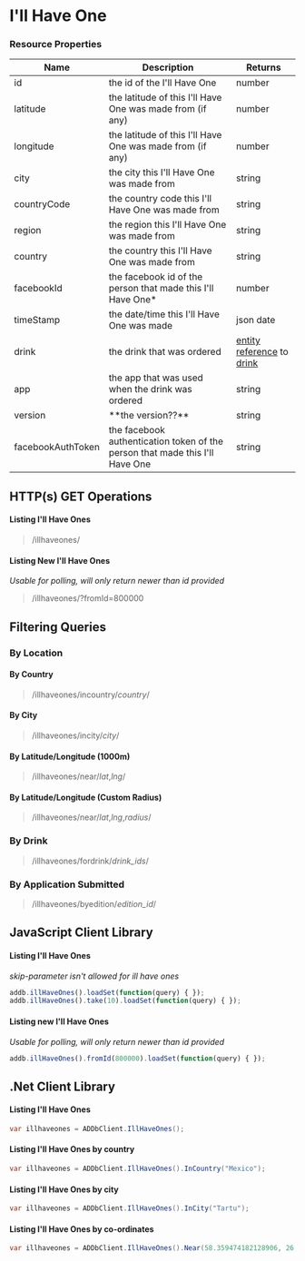 ﻿I'll Have One
=============

### Resource Properties
<table>
    <thead>
        <tr>
            <th>Name</th>
            <th>Description</th>
            <th>Returns</th>
        </tr>
    </thead>
    <tbody>
        <tr>
            <td>id</td>
            <td>the id of the I'll Have One</td>
            <td>number</td>
        </tr>
        <tr>
            <td>latitude</td>
            <td>the latitude of this I'll Have One was made from (if any)</td>
            <td>number</td>
        </tr>
        <tr>
            <td>longitude</td>
            <td>the latitude of this I'll Have One was made from (if any)</td>
            <td>number</td>
        </tr>
        <tr>
            <td>city</td>
            <td>the city this I'll Have One was made from</td>
            <td>string</td>
        </tr>
		<tr>
            <td>countryCode</td>
            <td>the country code this I'll Have One was made from</td>
            <td>string</td>
        </tr>
		<tr>
            <td>region</td>
            <td>the region this I'll Have One was made from</td>
            <td>string</td>
        </tr>
        <tr>
            <td>country</td>
            <td>the country this I'll Have One was made from</td>
            <td>string</td>
        </tr>
        <tr>
            <td>facebookId</td>
            <td>the facebook id of the person that made this I'll Have One*</td>
            <td>number</td>
        </tr>
        <tr>
            <td>timeStamp</td>
            <td>the date/time this I'll Have One was made</td>
            <td>json date</td>
        </tr>
        <tr>
            <td>drink</td>
            <td>the drink that was ordered</td>
            <td><a href="/drinks-api/docs/v1/general/entity-reference">entity reference</a> to <a href="/drinks-api/docs/v1/drinks">drink</a></td>
        </tr>
        <tr>
            <td>app</td>
            <td>the app that was used when the drink was ordered</td>
            <td>string</td>
        </tr>
		<tr>
            <td>version</td>
            <td>**the version??**</td>
            <td>string</td>
        </tr>
        <tr>
            <td>facebookAuthToken</td>
            <td>the facebook authentication token of the person that made this I'll Have One</td>
            <td>string</td>
        </tr>
    </tbody>
</table>

## HTTP(s) GET Operations
#### Listing I'll Have Ones

> /illhaveones/

#### Listing New I'll Have Ones
*Usable for polling, will only return newer than id provided*

> /illhaveones/?fromId=800000

## Filtering Queries
### By Location
#### By Country

> /illhaveones/incountry/*country*/

#### By City

> /illhaveones/incity/*city*/

#### By Latitude/Longitude (1000m)

> /illhaveones/near/*lat*,*lng*/

#### By Latitude/Longitude (Custom Radius)

> /illhaveones/near/*lat*,*lng*,*radius*/

### By Drink

> /illhaveones/fordrink/*drink_ids*/

### By Application Submitted

> /illhaveones/byedition/*edition_id*/

## JavaScript Client Library
#### Listing I'll Have Ones
*skip-parameter isn't allowed for ill have ones*

``` js
addb.illHaveOnes().loadSet(function(query) { });
addb.illHaveOnes().take(10).loadSet(function(query) { });
```

#### Listing new I'll Have Ones
*Usable for polling, will only return newer than id provided*

``` js
addb.illHaveOnes().fromId(800000).loadSet(function(query) { });
```


## .Net Client Library
#### Listing I'll Have Ones
``` csharp
var illhaveones = ADDbClient.IllHaveOnes();
```

#### Listing I'll Have Ones by country
``` csharp
var illhaveones = ADDbClient.IllHaveOnes().InCountry("Mexico");
```

#### Listing I'll Have Ones by city
``` csharp
var illhaveones = ADDbClient.IllHaveOnes().InCity("Tartu");
```

#### Listing I'll Have Ones by co-ordinates
``` csharp
var illhaveones = ADDbClient.IllHaveOnes().Near(58.359474182128906, 26.68110466003418, 90000);
```



